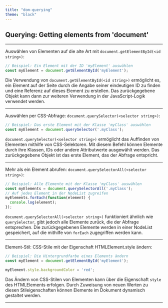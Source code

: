 ```yaml
---
title: "dom-querying"
theme: "black"
---
```

 
## Querying: Getting elements from 'document'
---

Auswählen von Elementen auf die alte Art mit `document.getElementById(<id string>)`:
```js
// Beispiel: Ein Element mit der ID 'myElement' auswählen
const myElement = document.getElementById('myElement');
```
Die Verwendung von `document.getElementById(<id string>)` ermöglicht es, ein Element auf der Seite durch die Angabe seiner eindeutigen ID zu finden und eine Referenz auf dieses Element zu erstellen. Das zurückgegebene Objekt kann dann zur weiteren Verwendung in der JavaScript-Logik verwendet werden.

---

Auswählen per CSS-Abfrage: `document.querySelector(<selector string>)`:
```js
// Beispiel: Das erste Element mit der Klasse 'myClass' auswählen
const myElement = document.querySelector('.myClass');
```
`document.querySelector(<selector string>)` ermöglicht das Auffinden von Elementen mithilfe von CSS-Selektoren. Mit diesem Befehl können Elemente durch ihre Klassen, IDs oder andere Attributwerte ausgewählt werden. Das zurückgegebene Objekt ist das erste Element, das der Abfrage entspricht.

---

Mehr als ein Element abrufen: `document.querySelectorAll(<selector string>)`:
```js
// Beispiel: Alle Elemente mit der Klasse 'myClass' auswählen
const myElements = document.querySelectorAll('.myClass');
// Auf jedes Element in der NodeList zugreifen
myElements.forEach(function(element) {
  console.log(element);
});
```
`document.querySelectorAll(<selector string>)` funktioniert ähnlich wie `querySelector`, gibt jedoch alle Elemente zurück, die der Abfrage entsprechen. Die zurückgegebenen Elemente werden in einer NodeList gespeichert, auf die mithilfe von `forEach` zugegriffen werden kann.

---

Element-Stil: CSS-Stile mit der Eigenschaft HTMLElement.style ändern:
```js
// Beispiel: Die Hintergrundfarbe eines Elements ändern
const myElement = document.getElementById('myElement');

myElement.style.backgroundColor = 'red';
```
Das Ändern von CSS-Stilen von Elementen kann über die Eigenschaft `style` des HTMLElements erfolgen. Durch Zuweisung von neuen Werten zu diesen Stileigenschaften können Elemente im Dokument dynamisch gestaltet werden.

---

